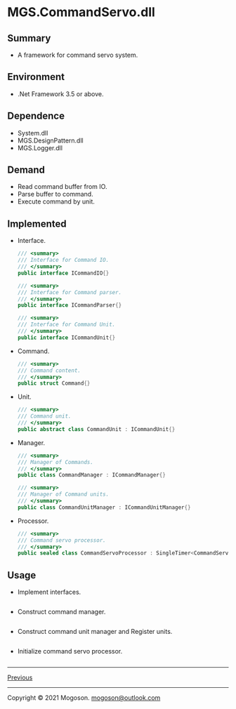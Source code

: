 ﻿# MGS.CommandServo.dll

## Summary

- A framework for command servo system.

## Environment

- .Net Framework 3.5 or above.

## Dependence

- System.dll
- MGS.DesignPattern.dll
- MGS.Logger.dll

## Demand

- Read command buffer from IO.
- Parse buffer to command.
- Execute command by unit.

## Implemented

- Interface.

  ```C#
  /// <summary>
  /// Interface for Command IO.
  /// </summary>
  public interface ICommandIO{}
  
  /// <summary>
  /// Interface for Command parser.
  /// </summary>
  public interface ICommandParser{}
  
  /// <summary>
  /// Interface for Command Unit.
  /// </summary>
  public interface ICommandUnit{}
  ```

- Command.

  ```C#
  /// <summary>
  /// Command content.
  /// </summary>
  public struct Command{}
  ```
  
- Unit.

  ```C#
  /// <summary>
  /// Command unit.
  /// </summary>
  public abstract class CommandUnit : ICommandUnit{}
  ```
  
- Manager.

  ```C#
  /// <summary>
  /// Manager of Commands.
  /// </summary>
  public class CommandManager : ICommandManager{}
  
  /// <summary>
  /// Manager of Command units.
  /// </summary>
  public class CommandUnitManager : ICommandUnitManager{}
  ```

- Processor.

  ```C#
  /// <summary>
  /// Command servo processor.
  /// </summary>
  public sealed class CommandServoProcessor : SingleTimer<CommandServoProcessor>, ICommandServoProcessor{}
  ```

## Usage

- Implement interfaces.

  ```C#
  
  ```
  
- Construct command manager.

  ```c#
  
  ```
  
- Construct command unit manager and Register units.

  ```C#
  
  ```

- Initialize command servo processor.

  ```C#
  
  ```
  
------

[Previous](../../README.md)

------

Copyright © 2021 Mogoson.	mogoson@outlook.com